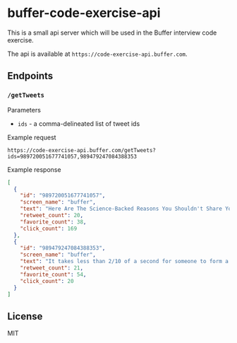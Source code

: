# buffer-code-exercise-api

This is a small api server which will be used in the Buffer interview code exercise.

The api is available at `https://code-exercise-api.buffer.com`.

## Endpoints

### `/getTweets`

Parameters

- `ids` - a comma-delineated list of tweet ids

Example request
```
https://code-exercise-api.buffer.com/getTweets?ids=989720051677741057,989479247084388353
```

Example response
```json
[
  {
    "id": "989720051677741057",
    "screen_name": "buffer",
    "text": "Here Are The Science-Backed Reasons You Shouldn't Share Your Goals 👉 via @trello https://buff.ly/2F7Lor1",
    "retweet_count": 20,
    "favorite_count": 38,
    "click_count": 169
  },
  {
    "id": "989479247084388353",
    "screen_name": "buffer",
    "text": "It takes less than 2/10 of a second for someone to form a first opinion of your brand based on your website or social media profile.\n\nWe're chatting personal branding this week and why it's the most important asset you own! #BufferPodcast\n\n✨ https://buffer.com/podcast",
    "retweet_count": 21,
    "favorite_count": 54,
    "click_count": 20
  }
]
```

## License

MIT
